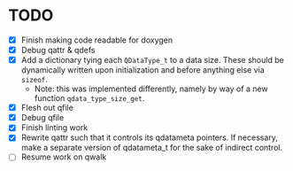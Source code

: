 # TODO

- [x] Finish making code readable for doxygen
- [x] Debug qattr & qdefs
- [x] Add a dictionary tying each `QDataType_t` to a data size. These should be dynamically written upon initialization and before anything else via `sizeof`.
  - Note: this was implemented differently, namely by way of a new function `qdata_type_size_get`.
- [x] Flesh out qfile
- [x] Debug qfile
- [x] Finish linting work
- [x] Rewrite qattr such that it controls its qdatameta pointers. If necessary, make a separate version of qdatameta\_t for the sake of indirect control.
- [ ] Resume work on qwalk
